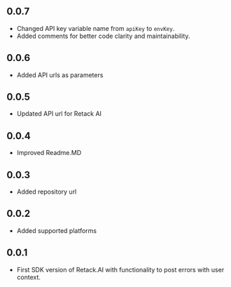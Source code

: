 ## 0.0.7
* Changed API key variable name from `apiKey` to `envKey`.
* Added comments for better code clarity and maintainability.

## 0.0.6
* Added API urls as parameters

## 0.0.5
* Updated API url for Retack AI

## 0.0.4
* Improved Readme.MD

## 0.0.3
* Added repository url

## 0.0.2
* Added supported platforms

## 0.0.1
* First SDK version of Retack.AI with functionality to post errors with user context.

